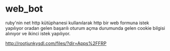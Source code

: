 # web_bot

ruby'nin net http kütüphanesi kullanılarak http bir web formuna istek yapılıyor oradan gelen başarılı oturum açma durumunda gelen cookie bilgisi alınıyor ve ikinci istek yapılıyor.

http://rootjunkysdl.com/files/?dir=Apps%2FFRP
